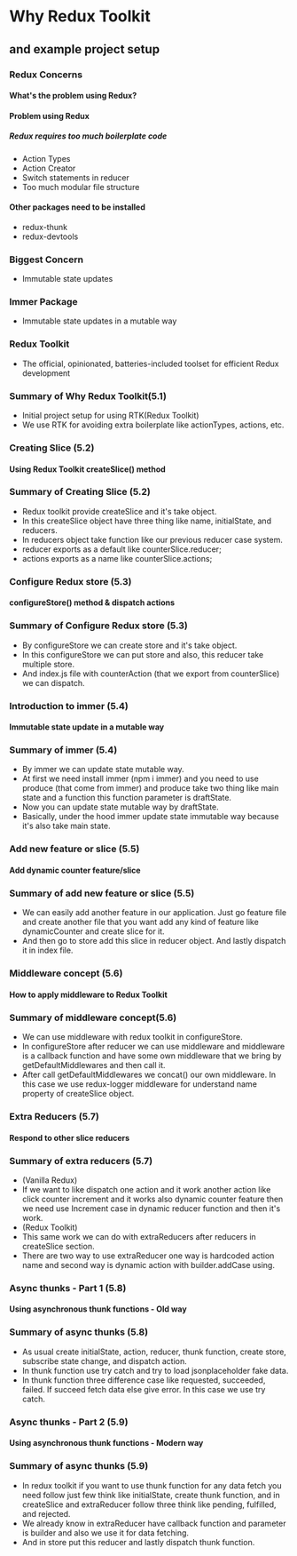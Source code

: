 # Why Redux Toolkit

## and example project setup

### Redux Concerns

#### What's the problem using Redux?

#### Problem using Redux

##### Redux requires too much boilerplate code

- Action Types
- Action Creator
- Switch statements in reducer
- Too much modular file structure

#### Other packages need to be installed

- redux-thunk
- redux-devtools

### Biggest Concern

- Immutable state updates

### Immer Package

- Immutable state updates in a mutable way

### Redux Toolkit

- The official, opinionated, batteries-included toolset for efficient Redux development

### Summary of Why Redux Toolkit(5.1)

- Initial project setup for using RTK(Redux Toolkit)
- We use RTK for avoiding extra boilerplate like actionTypes, actions, etc.

### Creating Slice (5.2)

#### Using Redux Toolkit createSlice() method

### Summary of Creating Slice (5.2)

- Redux toolkit provide createSlice and it's take object.
- In this createSlice object have three thing like name, initialState, and reducers.
- In reducers object take function like our previous reducer case system.
- reducer exports as a default like counterSlice.reducer;
- actions exports as a name like counterSlice.actions;

### Configure Redux store (5.3)

#### configureStore() method & dispatch actions

### Summary of Configure Redux store (5.3)

- By configureStore we can create store and it's take object.
- In this configureStore we can put store and also, this reducer take multiple store.
- And index.js file with counterAction (that we export from counterSlice) we can dispatch.

### Introduction to immer (5.4)

#### Immutable state update in a mutable way

### Summary of immer (5.4)

- By immer we can update state mutable way.
- At first we need install immer (npm i immer) and you need to use produce (that come from immer) and produce take two thing like main state and a function this function parameter is draftState.
- Now you can update state mutable way by draftState.
- Basically, under the hood immer update state immutable way because it's also take main state.

### Add new feature or slice (5.5)

#### Add dynamic counter feature/slice

### Summary of add new feature or slice (5.5)

- We can easily add another feature in our application. Just go feature file and create another file that you want add any kind of feature like dynamicCounter and create slice for it.
- And then go to store add this slice in reducer object. And lastly dispatch it in index file.

### Middleware concept (5.6)

#### How to apply middleware to Redux Toolkit

### Summary of middleware concept(5.6)

- We can use middleware with redux toolkit in configureStore.
- In configureStore after reducer we can use middleware and middleware is a callback function and have some own middleware that we bring by getDefaultMiddlewares and then call it.
- After call getDefaultMiddlewares we concat() our own middleware. In this case we use redux-logger middleware for understand name property of createSlice object.

### Extra Reducers (5.7)

#### Respond to other slice reducers

### Summary of extra reducers (5.7)

- (Vanilla Redux)
- If we want to like dispatch one action and it work another action like click counter increment and it works also dynamic counter feature then we need use Increment case in dynamic reducer function and then it's work.
- (Redux Toolkit)
- This same work we can do with extraReducers after reducers in createSlice section.
- There are two way to use extraReducer one way is hardcoded action name and second way is dynamic action with builder.addCase using.

### Async thunks - Part 1 (5.8)

#### Using asynchronous thunk functions - Old way

### Summary of async thunks (5.8)

- As usual create initialState, action, reducer, thunk function, create store, subscribe state change, and dispatch action.
- In thunk function use try catch and try to load jsonplaceholder fake data.
- In thunk function three difference case like requested, succeeded, failed. If succeed fetch data else give error. In this case we use try catch.

### Async thunks - Part 2 (5.9)

#### Using asynchronous thunk functions - Modern way

### Summary of async thunks (5.9)

- In redux toolkit if you want to use thunk function for any data fetch you need follow just few think like initialState, create thunk function, and in createSlice and extraReducer follow three think like pending, fulfilled, and rejected.
- We already know in extraReducer have callback function and parameter is builder and also we use it for data fetching.
- And in store put this reducer and lastly dispatch thunk function.
